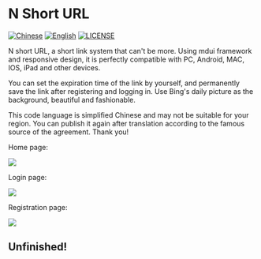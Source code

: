 # N Short URL
[![Chinese](https://img.shields.io/badge/-Chinese-yellowgreen)](https://github.com/heikejizhk666/N-Short-URL/REAME.md)
[![English](https://img.shields.io/badge/-English-blue)](https://github.com/heikejizhk666/N-Short-URL/REAME.en.md)
[![LICENSE](https://img.shields.io/badge/license-Apache--2.0-green)](https://github.com/heikejizhk666/N-Short-URL/LICENSE)

N short URL, a short link system that can't be more. Using mdui framework and responsive design, it is perfectly compatible with PC, Android, MAC, IOS, iPad and other devices.

You can set the expiration time of the link by yourself, and permanently save the link after registering and logging in. Use Bing's daily picture as the background, beautiful and fashionable.

This code language is simplified Chinese and may not be suitable for your region. You can publish it again after translation according to the famous source of the agreement. Thank you!

Home page:

![](https://public.sourcegcdn.com/heikeji/wp-uploads/2022/04/5ef1a6de1dccdc7ba414bbc81465606d.png)

Login page:

![](https://public.sourcegcdn.com/heikeji/wp-uploads/2022/04/5acf2d1d8d32067074d26aab2e79cda4.png)

Registration page:

![](https://public.sourcegcdn.com/heikeji/wp-uploads/2022/04/397f575537d2a8c309929cd9c2c2a2aa.png)

## Unfinished!
